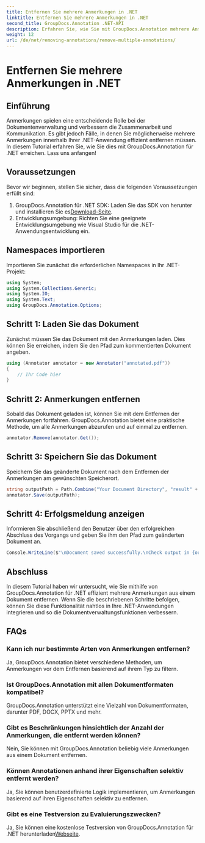 ```yaml
---
title: Entfernen Sie mehrere Anmerkungen in .NET
linktitle: Entfernen Sie mehrere Anmerkungen in .NET
second_title: GroupDocs.Annotation .NET-API
description: Erfahren Sie, wie Sie mit GroupDocs.Annotation mehrere Anmerkungen effizient in .NET entfernen. Befolgen Sie unsere Schritt-für-Schritt-Anleitung für eine nahtlose Integration in Ihre Anwendungen.
weight: 12
url: /de/net/removing-annotations/remove-multiple-annotations/
---
```


# Entfernen Sie mehrere Anmerkungen in .NET

## Einführung
Anmerkungen spielen eine entscheidende Rolle bei der Dokumentenverwaltung und verbessern die Zusammenarbeit und Kommunikation. Es gibt jedoch Fälle, in denen Sie möglicherweise mehrere Anmerkungen innerhalb Ihrer .NET-Anwendung effizient entfernen müssen. In diesem Tutorial erfahren Sie, wie Sie dies mit GroupDocs.Annotation für .NET erreichen. Lass uns anfangen!
## Voraussetzungen
Bevor wir beginnen, stellen Sie sicher, dass die folgenden Voraussetzungen erfüllt sind:
1.  GroupDocs.Annotation für .NET SDK: Laden Sie das SDK von herunter und installieren Sie es[Download-Seite](https://releases.groupdocs.com/annotation/net/).
2. Entwicklungsumgebung: Richten Sie eine geeignete Entwicklungsumgebung wie Visual Studio für die .NET-Anwendungsentwicklung ein.

## Namespaces importieren
Importieren Sie zunächst die erforderlichen Namespaces in Ihr .NET-Projekt:
```csharp
using System;
using System.Collections.Generic;
using System.IO;
using System.Text;
using GroupDocs.Annotation.Options;
```
## Schritt 1: Laden Sie das Dokument
Zunächst müssen Sie das Dokument mit den Anmerkungen laden. Dies können Sie erreichen, indem Sie den Pfad zum kommentierten Dokument angeben.
```csharp
using (Annotator annotator = new Annotator("annotated.pdf"))
{
    // Ihr Code hier
}
```
## Schritt 2: Anmerkungen entfernen
Sobald das Dokument geladen ist, können Sie mit dem Entfernen der Anmerkungen fortfahren. GroupDocs.Annotation bietet eine praktische Methode, um alle Anmerkungen abzurufen und auf einmal zu entfernen.
```csharp
annotator.Remove(annotator.Get());
```
## Schritt 3: Speichern Sie das Dokument
Speichern Sie das geänderte Dokument nach dem Entfernen der Anmerkungen am gewünschten Speicherort.
```csharp
string outputPath = Path.Combine("Your Document Directory", "result" + Path.GetExtension("input.pdf"));
annotator.Save(outputPath);
```
## Schritt 4: Erfolgsmeldung anzeigen
Informieren Sie abschließend den Benutzer über den erfolgreichen Abschluss des Vorgangs und geben Sie ihm den Pfad zum geänderten Dokument an.
```csharp
Console.WriteLine($"\nDocument saved successfully.\nCheck output in {outputPath}.");
```

## Abschluss
In diesem Tutorial haben wir untersucht, wie Sie mithilfe von GroupDocs.Annotation für .NET effizient mehrere Anmerkungen aus einem Dokument entfernen. Wenn Sie die beschriebenen Schritte befolgen, können Sie diese Funktionalität nahtlos in Ihre .NET-Anwendungen integrieren und so die Dokumentverwaltungsfunktionen verbessern.
## FAQs
### Kann ich nur bestimmte Arten von Anmerkungen entfernen?
Ja, GroupDocs.Annotation bietet verschiedene Methoden, um Anmerkungen vor dem Entfernen basierend auf ihrem Typ zu filtern.
### Ist GroupDocs.Annotation mit allen Dokumentformaten kompatibel?
GroupDocs.Annotation unterstützt eine Vielzahl von Dokumentformaten, darunter PDF, DOCX, PPTX und mehr.
### Gibt es Beschränkungen hinsichtlich der Anzahl der Anmerkungen, die entfernt werden können?
Nein, Sie können mit GroupDocs.Annotation beliebig viele Anmerkungen aus einem Dokument entfernen.
### Können Annotationen anhand ihrer Eigenschaften selektiv entfernt werden?
Ja, Sie können benutzerdefinierte Logik implementieren, um Anmerkungen basierend auf ihren Eigenschaften selektiv zu entfernen.
### Gibt es eine Testversion zu Evaluierungszwecken?
 Ja, Sie können eine kostenlose Testversion von GroupDocs.Annotation für .NET herunterladen[Webseite](https://releases.groupdocs.com/annotation/net/).